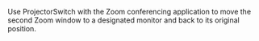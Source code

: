 Use ProjectorSwitch with the Zoom conferencing application to move the second Zoom window to a designated monitor and back to its original position.
